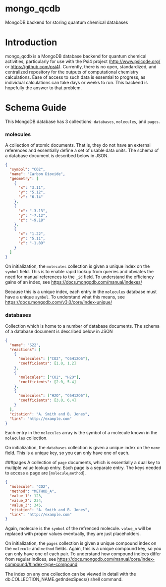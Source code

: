 # mongo_qcdb
MongoDB backend for storing quantum chemical databases

# Introduction
mongo_qcdb is a MongoDB database backend for quantum chemical activities, particularly for use with the Psi4 project (http://www.psicode.org/ or https://github.com/psi4). Currently, there is no open, standardized, and centralized repository for the outputs of computational chemistry calculations. Ease of access to such data is essential to progress, as individual calculations can take days or weeks to run. This backend is hopefully the answer to that problem.

# Schema Guide
This MongoDB database has 3 collections: `databases`, `molecules`, and `pages`.

### molecules
A collection of atomic documents. That is, they do not have an external references and essentially define a set of usable data units. The schema of a database document is described below in JSON.

```json
{
  "symbol": "CO2",
  "name": "Carbon Dioxide",
  "geometry": [
    {
      "x": "3.11",
      "y": "5.12",
      "z": "6.14"
    },
    {
      "x": "-3.13",
      "y": "-7.12",
      "z": "-9.18"
    },
    {
      "x": "1.22",
      "y": "5.11",
      "z": "-1.89"
    }
  ]
}
```
On initialization, the `molecules` collection is given a unique index on the `symbol` field. This is to enable rapid lookup from queries and obviates the need for manual references to the `_id` field. To understand the efficiency gains of an index, see https://docs.mongodb.com/manual/indexes/

Because this is a unique index, each entry in the `molecules` database must have a unique `symbol`. To understand what this means, see https://docs.mongodb.com/v3.0/core/index-unique/

### databases
Collection which is home to a number of database documents. The schema of a database document is described below in JSON

```json
{
  "name": "S22",
  "reactions": [
    {
      "molecules": ["CO2", "C6H12O6"],
      "coefficients": [1.0, 1.2]
    },
    {
      "molecules": ["CO2", "H2O"],
      "coefficients": [2.0, 5.4]
    },
    {
      "molecules": ["H2O", "C6H12O6"],
      "coefficients": [3.0, 6.4]
    }
  ],
  "citation": "A. Smith and B. Jones",
  "link": "http://example.com"
}
```

Each entry in the `molecules` array is the symbol of a molecule known in the `molecules` collection.

On initialization, the `databases` collection is given a unique index on the `name` field. This is a unique key, so you can only have one of each.

###pages
A collection of `page` documents, which is essentially a dual key to multiple value lookup entry. Each page is a separate entry. The keys needed to access a page are [`molecule`,`method`].

```json
{
  "molecule": "CO2",
  "method": "METHOD_A",
  "value_1": 123,
  "value_2": 234,
  "value_3": 345,
  "citation": "A. Smith and B. Jones",
  "link": "http://example.com"
}
```
Again, molecule is the `symbol` of the refrenced molecule. `value_n` will be replaced with proper values eventually, they are just placeholders.

On initialization, the `pages` collection is given a unique compound index on the `molecule` and `method` fields. Again, this is a unique compound key, so you can only have one of each pair. To understand how compound indices differ from regular indices, see https://docs.mongodb.com/manual/core/index-compound/#index-type-compound

The index on any one collection can be viewed in detail with the db.COLLECTION_NAME.getIndexSpecs() shell command.
